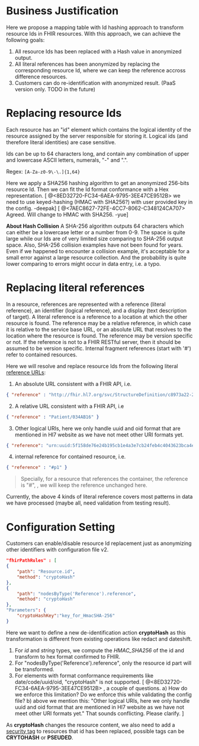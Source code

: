 # Business Justification
Here we propose a mapping table with Id hashing approach to transform resource Ids in FHIR resources.
With this approach, we can achieve the following goals:
1. All resource Ids has been replaced with a Hash value in anonymized output.
2. All literal references has been anonymized by replacing the corresponding resource Id, where we can keep the reference accross difference resources.
3. Customers can do re-identification with anonymized result. (PaaS version only. TODO in the future)

# Replacing resource Ids
Each resource has an "id" element which contains the logical identity of the resource assigned by the server responsible for storing it. Logical ids (and therefore literal identities) are case sensitive.

Ids can be up to 64 characters long, and contain any combination of upper and lowercase ASCII letters, numerals, "-" and ".".

Regex: ```[A-Za-z0-9\-\.]{1,64}```

Here we apply a SHA256 hashing algorithm to get an anonymized 256-bits resource Id. Then we can fit the Id format conformance with a Hex representation.
[ @<8ED32720-FC34-6AEA-9795-3EE47CE9512B> we need to use keyed-hashing (HMAC with SHA256?) with user provided key in the config. -deepak]
[ @<7AEC8627-72FE-4CC7-8062-C348124CA707> Agreed. Will change to HMAC with SHA256. -yue]

**About Hash Collision** A SHA-256 algorithm outputs 64 characters which can either be a lowercase letter or a number from 0-9. The space is quite large while our Ids are of very limited size comparing to SHA-256 output space. Also, SHA-256 collision examples have not been found for years. Even if we happened to encounter a collision example, it's acceptable for a small error against a large resource collection. And the probability is quite lower comparing to errors might occur in data entry, i.e. a typo.  

# Replacing literal references
In a resource, references are represented with a reference (literal reference), an identifier (logical reference), and a display (text description of target).
A literal reference is a reference to a location at which the other resource is found. The reference may be a relative reference, in which case it is relative to the service base URL, or an absolute URL that resolves to the location where the resource is found. The reference may be version specific or not. If the reference is not to a FHIR RESTful server, then it should be assumed to be version specific. Internal fragment references (start with '#') refer to contained resources.

Here we will resolve and replace resource Ids from the following literal [reference URLs](https://www.hl7.org/fhir/references.html#literal):
1. An absolute URL consistent with a FHIR API, i.e.
 ```json   
{ "reference" : "http://fhir.hl7.org/svc/StructureDefinition/c8973a22-2b5b-4e76-9c66-00639c99e61b" }
```
2. A relative URL consistent with a FHIR API, i.e
```json
{ "reference" : "Patient/034AB16" }
```
3. Other logical URIs, here we only handle uuid and oid format that are mentioned in Hl7 website as we have not meet other URI formats yet.
```json
{ "reference": "urn:uuid:5f158de76e24b195cb1e4a3e7cb24feb4c4043623bca4e7c03ea07478b19f324" }
```
4. internal reference for contained resource, i.e.
```json
{ "reference" : "#p1" }
``` 
> Specially, for a resource that references the container, the reference is "#", <reference value="#"/>, we will keep the reference unchanged here.

Currently, the above 4 kinds of literal reference covers most patterns in data we have processed (maybe all, need validation from testing result).

# Configuration Setting
Customers can enable/disable resource Id replacement just as anonymizing other identifiers with configuration file v2.
```json
"fhirPathRules" : [
{
    "path": "Resource.id",
    "method": "cryptoHash"
},
{
    "path": "nodesByType('Reference').reference",
    "method": "cryptoHash"
},
"Parameters": {
    "cryptoHashKey":"key_for_HmacSHA-256"
}
```
Here we want to define a new de-identification action **cryptoHash** as this transformation is different from existing operations like redact and dateshift.  
1. For *id* and *string* types, we compute the *HMAC_SHA256* of the id and transform to hex format confirmed to FHIR.
2. For "nodesByType('Reference').reference", only the resource id part will be transformed.
3. For elements with format conformance requirements like date/code/uuid/oid, "cryptoHash" is not supported. [ @<8ED32720-FC34-6AEA-9795-3EE47CE9512B> , a couple of questions. a) How do we enforce this limitation? Do we enforce this while validating the config file? b) above we mention this: "Other logical URIs, here we only handle uuid and oid format that are mentioned in Hl7 website as we have not meet other URI formats yet." That sounds conflicting. Please clarify. ]

As **cryptoHash** changes the resource content, we also need to add a [security tag](https://www.hl7.org/fhir/v3/ObservationValue/cs.html#v3-ObservationValue-PSEUDED) to resources that id has been replaced, possible tags can be **CRYTOHASH** or **PSEUDED**.
